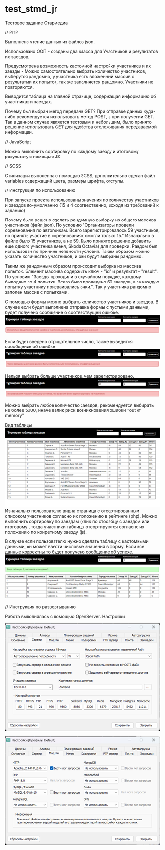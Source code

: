 # test_stmd_jr

Тестовое задание Стармедиа


// PHP

Выполнено чтение данных из файлов json.

Использовано ООП - созданы два класса для Участников и результатов их заездов.

Предусмотрена возможность кастомной настройки участников и их заезды - Можно самостоятельно выбрать количество участников, выберутся рандомно, у участника есть вложенный массив с результатми их попыток, так же заполняется рандомно. Участники не повторяются.

Выводится таблица на главной странице, содержащая информацию об участниках и заездах. 

Почему был выбран метод передачи GET? При отправке данных куда-либо рекомендуется использовать метод POST, а при получении GET. Так в данном случае является тестовым и небольшим, было принято решение использовать GET для удобства отслеживания передаваемой информации.

// JavaScript

Можно выполнить сортировку по каждому заезду и итоговому результату с помощью JS

// SCSS

Стилизация выполенна с помощью SCSS, дополнительно сделан файл variables содержащий цвета, размеры шрифта, отступы.

// Инструкция по использованию

При запуске проекта использованы значения по количеству участников и заездов по-умолчанию (15 и 4 соотвественно, исходя из требований к заданию)

Почему было решено сделать рандомную выборку из общего массива участников (файл json). По условию "Организаторы провели соревнования по автогонкам. Всего зарегистрировалось
59 участников, но принять участие в соревнованиях смогли только 15." Изначально в файле было 15 участников, а не 59. Было принято решение добавить еще одного участника (меня, Skoda Octavia) для проверки. Рандом был использован по причине неявности условия. Таким образом можно указать количество участников, и они будут выбраны рандомно.

Таким же рандомным образом происходит выборка из массива попыток. Элемент массива содержить ключ - "id" и результат - "result". По условию "Заезды проходили в случайном порядке, каждому былодано по 4 попытки. Всего было проведено 60 заездов, а за каждую попытку участнику присваивались очки.". Так у участника рандомно заполен массив с попытками. 

С помощью формы можно выбрать количество участников и заездов. В случае если будет выполнена отправка формы с пустыми данными, будет получено сообщение о соотвествущей ошибке. 
![img_3.png](images_readme/img_3.png)

Если будет введено отрицательное число, также выведится соообщение об ошибке
![img_2.png](images_readme/img_2.png)

Нельзя выбрать больше участников, чем зарегистрировано. 
![img_1.png](images_readme/img_1.png)

Можно выбрать любое количество заездов, рекомендуется выбирать не более 5000, иначе велик риск возникновения ошибки "out of memory"

Вид таблицы
![img.png](images_readme/img.png)
Изначально пользователю видна страница с отсортированным списоком участников согласно их положению в рейтинге (php). Можно выполнить сортировку по заездам (клик по стоолбцу с заездом или итоговому), тогда участники таблицы отсортируются согласно их положению по конретному заезду (js).

В случае если пользователю нужно сделать таблицу с кастомными данными, он может ввести числовые значения в форму. Если все данные корректны то будет получено сообщение об успехе.
![img.png](images_readme/img_6.png)

// Инструкция по развертыванию

Работа выполнялась с помощью OpenServer. Настройки 

![img_4.png](images_readme/img_4.png)

![img_5.png](images_readme/img_5.png)

